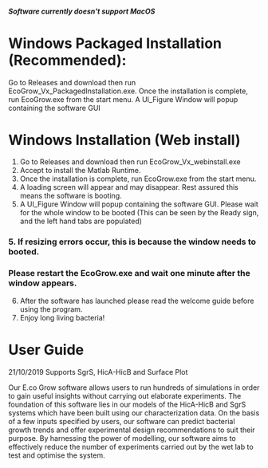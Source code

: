 ##### Software currently doesn't support MacOS
# Windows Packaged Installation (Recommended):
Go to Releases and download then run EcoGrow_Vx_PackagedInstallation.exe.
Once the installation is complete, run EcoGrow.exe from the start menu.
A UI_Figure Window will popup containing the software GUI

# Windows Installation (Web install)
1. Go to Releases and download then run EcoGrow_Vx_webinstall.exe
2. Accept to install the Matlab Runtime. 
3. Once the installation is complete, run EcoGrow.exe from the start menu.
4. A loading screen will appear and may disappear. Rest assured this means the software is booting.
4. A UI_Figure Window will popup containing the software GUI. Please wait for the whole window to be booted (This can be seen by the Ready sign, and the left hand tabs are populated)
### 5. If resizing errors occur, this is because the window needs to booted. 
### Please restart the EcoGrow.exe and wait one minute after the window appears. 
6. After the software has launched please read the welcome guide before using the program. 
7. Enjoy long living bacteria!

# User Guide
21/10/2019 Supports SgrS, HicA-HicB and Surface Plot

Our E.co Grow software allows users to run hundreds of simulations in order to gain useful insights without carrying out elaborate experiments. The foundation of this software lies in our models of the HicA-HicB and SgrS systems which have been built using our characterization data. On the basis of a few inputs specified by users, our software can predict bacterial growth trends and offer experimental design recommendations to suit their purpose. By harnessing the power of modelling, our software aims to effectively reduce the number of experiments carried out by the wet lab to test and optimise the system.
